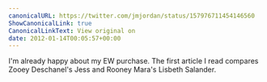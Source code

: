 ```yaml
---
canonicalURL: https://twitter.com/jmjordan/status/157976711454146560
ShowCanonicalLink: true
CanonicalLinkText: View original on
date: 2012-01-14T00:05:57+00:00
---
```

I'm already happy about my EW purchase. The first article I read compares Zooey Deschanel's Jess and Rooney Mara's Lisbeth Salander.